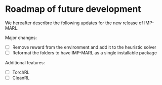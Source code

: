 # Roadmap of future development

We hereafter describre the following updates for the new release of IMP-MARL.

Major changes:

- [ ] Remove reward from the environment and add it to the heuristic solver
- [ ] Reformat the folders to have IMP-MARL as a single installable package

Additional features:
- [ ] TorchRL
- [ ] CleanRL